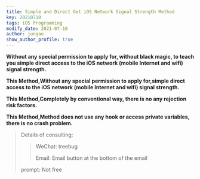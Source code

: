 ```yaml
---
title: Simple and Direct Get iOS Network Signal Strength Method
key: 20210710
tags: iOS Programming
modify_date: 2021-07-10
author: jungao
show_author_profile: true
---
```

	
**Without any special permission to apply for, without black magic, to teach you simple direct access to the iOS network (mobile Internet and wifi) signal strength.**

<!--more-->

**This Method,Without any special permission to apply for,simple direct access to the iOS network (mobile Internet and wifi) signal strength.**

**This Method,Completely by conventional way, there is no any rejection risk factors.**

**This Method,Method does not use any hook or access private variables, there is no crash problem.**

>Details of consulting:
>>
>>WeChat: treebug
>>
>>Email: Email button at the bottom of the email
>
>prompt: Not free